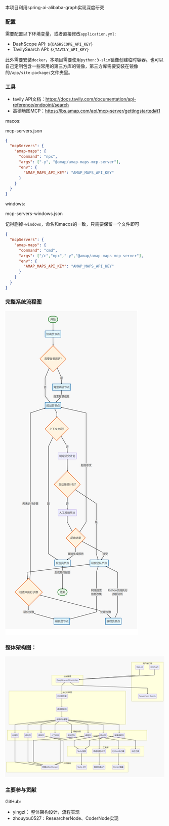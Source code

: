 本项目利用spring-ai-alibaba-graph实现深度研究

### 配置

需要配置以下环境变量，或者直接修改`application.yml`:

- DashScope API: `${DASHSCOPE_API_KEY}`
- TavilySearch API: `${TAVILY_API_KEY}`

此外需要安装`docker`，本项目需要使用`python:3-slim`镜像创建临时容器。也可以自己定制包含一些常用的第三方库的镜像，第三方库需要安装在镜像的`/app/site-packages`文件夹里。

### 工具

- tavily API文档：https://docs.tavily.com/documentation/api-reference/endpoint/search
- 高德地图MCP：https://lbs.amap.com/api/mcp-server/gettingstarted#t1

macos:

mcp-servers.json

```json
{
  "mcpServers": {
    "amap-maps": {
      "command": "npx",
      "args": ["-y", "@amap/amap-maps-mcp-server"],
      "env": {
        "AMAP_MAPS_API_KEY": "AMAP_MAPS_API_KEY"
      }
    }
  }
}
```

windows:

mcp-servers-windows.json

记得删掉`-windows`，命名和macos的一致，只需要保留一个文件即可

```json
{
  "mcpServers": {
    "amap-maps": {
      "command": "cmd",
      "args": ["/c","npx","-y","@amap/amap-maps-mcp-server"],
      "env": {
        "AMAP_MAPS_API_KEY": "AMAP_MAPS_API_KEY"
      }
    }
  }
}
```

### 完整系统流程图

![image-20250605212205834](../docs/imgs/202506052122988.png)

### 整体架构图：

![image-20250605212328282](docs/imgs/202506052123329.png)



### 主要参与贡献

GitHub: 

- yingzi： 整体架构设计，流程实现
- zhouyou0527：ResearcherNode、CoderNode实现
